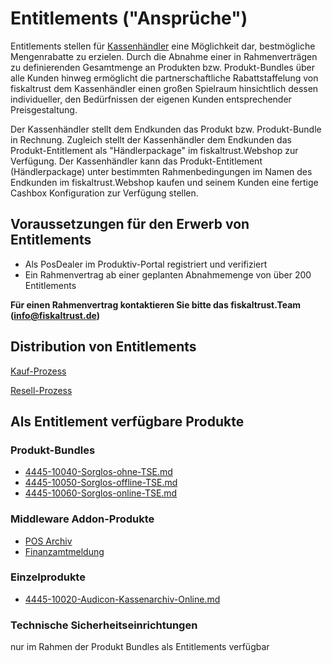 # Entitlements ("Ansprüche")

Entitlements stellen für [Kassenhändler](../../../angebote-nach-kundensegment/Kassenhaendler.md) eine Möglichkeit dar, bestmögliche Mengenrabatte zu erzielen. Durch die Abnahme einer in Rahmenverträgen zu definierenden Gesamtmenge an Produkten bzw. Produkt-Bundles über alle Kunden hinweg ermöglicht die partnerschaftliche Rabattstaffelung von fiskaltrust dem Kassenhändler einen großen Spielraum hinsichtlich dessen individueller, den Bedürfnissen der eigenen Kunden entsprechender Preisgestaltung.

Der Kassenhändler stellt dem Endkunden das Produkt bzw. Produkt-Bundle in Rechnung. Zugleich stellt der Kassenhändler dem Endkunden das  Produkt-Entitlement als "Händlerpackage" im fiskaltrust.Webshop zur Verfügung. Der Kassenhändler kann das Produkt-Entitlement (Händlerpackage) unter bestimmten Rahmenbedingungen im Namen des Endkunden im fiskaltrust.Webshop kaufen und seinem Kunden eine fertige Cashbox Konfiguration zur Verfügung stellen.

## Voraussetzungen für den Erwerb von Entitlements

- Als PosDealer im Produktiv-Portal registriert und verifiziert
- Ein Rahmenvertrag ab einer geplanten Abnahmemenge von über 200 Entitlements

**Für einen Rahmenvertrag kontaktieren Sie bitte das fiskaltrust.Team (info@fiskaltrust.de)**

## Distribution von Entitlements

[Kauf-Prozess](purchase.md)

[Resell-Prozess](rollout.md)

## Als Entitlement verfügbare Produkte

### Produkt-Bundles

-  [4445-10040-Sorglos-ohne-TSE.md](../../../produkt-bundles/4445-10040-Sorglos-ohne-TSE.md) 
-  [4445-10050-Sorglos-offline-TSE.md](../../../produkt-bundles/4445-10050-Sorglos-offline-TSE.md) 
-  [4445-10060-Sorglos-online-TSE.md](../../../produkt-bundles/4445-10060-Sorglos-online-TSE.md) 

### Middleware Addon-Produkte

- [POS Archiv](../../../revisionssichere-daten-as-a-service/produkte/4445-100XX-pos-archiv.md)
- [Finanzamtmeldung](../../../compliance-as-a-service/produkte/4445-100XX-Finanzamtsmeldungen.md)

### Einzelprodukte

-  [4445-10020-Audicon-Kassenarchiv-Online.md](../../../revisionssichere-daten-as-a-service/produkte/4445-10020-Audicon-Kassenarchiv-Online.md) 

### Technische Sicherheitseinrichtungen

nur im Rahmen der Produkt Bundles als Entitlements verfügbar